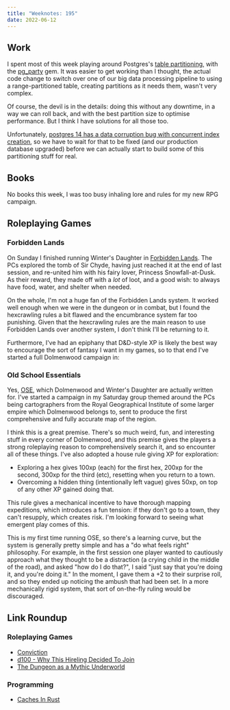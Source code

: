 ```yaml
---
title: "Weeknotes: 195"
date: 2022-06-12
---
```


## Work

I spent most of this week playing around Postgres's [table
partitioning][], with the [pg_party][] gem.  It was easier to get
working than I thought, the actual code change to switch over one of
our big data processing pipeline to using a range-partitioned table,
creating partitions as it needs them, wasn't very complex.

Of course, the devil is in the details: doing this without any
downtime, in a way we can roll back, and with the best partition size
to optimise performance.  But I think I have solutions for all those
too.

Unfortunately, [postgres 14 has a data corruption bug with concurrent
index creation][], so we have to wait for that to be fixed (and our
production database upgraded) before we can actually start to build
some of this partitioning stuff for real.

[table partitioning]: https://www.postgresql.org/docs/current/ddl-partitioning.html
[pg_party]: https://github.com/rkrage/pg_party
[postgres 14 has a data corruption bug with concurrent index creation]: https://www.postgresql.org/message-id/165473835807.573551.1512237163040609764%40wrigleys.postgresql.org


## Books

No books this week, I was too busy inhaling lore and rules for my new
RPG campaign.


## Roleplaying Games

### Forbidden Lands

On Sunday I finished running Winter's Daughter in [Forbidden Lands][].
The PCs explored the tomb of Sir Chyde, having just reached it at the
end of last session, and re-united him with his fairy lover, Princess
Snowfall-at-Dusk.  As their reward, they made off with a *lot* of
loot, and a good wish: to always have food, water, and shelter when
needed.

On the whole, I'm not a huge fan of the Forbidden Lands system.  It
worked well enough when we were in the dungeon or in combat, but I
found the hexcrawling rules a bit flawed and the encumbrance system
far too punishing.  Given that the hexcrawling rules are the main
reason to use Forbidden Lands over another system, I don't think I'll
be returning to it.

Furthermore, I've had an epiphany that D&D-style XP is likely the best
way to encourage the sort of fantasy I want in my games, so to that
end I've started a full Dolmenwood campaign in:

[Forbidden Lands]: https://freeleaguepublishing.com/en/games/forbidden-lands/

### Old School Essentials

Yes, [OSE][], which Dolmenwood and Winter's Daughter are actually
written for.  I've started a campaign in my Saturday group themed
around the PCs being cartographers from the Royal Geographical
Institute of some larger empire which Dolmenwood belongs to, sent to
produce the first comprehensive and fully accurate map of the region.

I think this is a great premise.  There's so much weird, fun, and
interesting stuff in every corner of Dolmenwood, and this premise
gives the players a strong roleplaying reason to comprehensively
search it, and so encounter all of these things.  I've also adopted a
house rule giving XP for exploration:

- Exploring a hex gives 100xp (each) for the first hex, 200xp for the
  second, 300xp for the third (etc), resetting when you return to a
  town.
- Overcoming a hidden thing (intentionally left vague) gives 50xp, on
  top of any other XP gained doing that.

This rule gives a mechanical incentive to have thorough mapping
expeditions, which introduces a fun tension: if they don't go to a
town, they can't resupply, which creates risk.  I'm looking forward to
seeing what emergent play comes of this.

This is my first time running OSE, so there's a learning curve, but
the system is generally pretty simple and has a "do what feels right"
philosophy.  For example, in the first session one player wanted to
cautiously approach what they thought to be a distraction (a crying
child in the middle of the road), and asked "how do I do that?", I
said "just say that you're doing it, and you're doing it."  In the
moment, I gave them a +2 to their surprise roll, and so they ended up
noticing the ambush that had been set.  In a more mechanically rigid
system, that sort of on-the-fly ruling would be discouraged.

[OSE]: https://necroticgnome.com/collections/rules


## Link Roundup

### Roleplaying Games

- [Conviction](https://goblinpunch.blogspot.com/2016/04/conviction.html)
- [d100 - Why This Hireling Decided To Join](https://blog.d4caltrops.com/2022/05/d100-why-this-hireling-decided-to-join.html)
- [The Dungeon as a Mythic Underworld](http://www.philotomy.net/musing/mythic_underworld/)

### Programming

- [Caches In Rust](https://matklad.github.io/2022/06/11/caches-in-rust.html)
